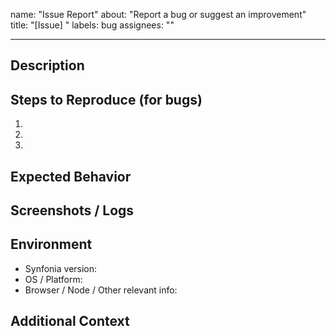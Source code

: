 name: "Issue Report"
about: "Report a bug or suggest an improvement"
title: "[Issue] "
labels: bug
assignees: ""

---

## Description

<!-- Provide a clear description of the issue -->

## Steps to Reproduce (for bugs)

1. 
2. 
3. 

## Expected Behavior

<!-- Describe what you expected to happen -->

## Screenshots / Logs

<!-- If applicable, add screenshots or error logs to help explain the problem -->

## Environment

- Synfonia version: 
- OS / Platform: 
- Browser / Node / Other relevant info: 

## Additional Context

<!-- Add any other context about the problem here -->
